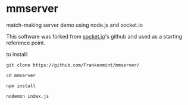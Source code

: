 # mmserver
match-making server demo using node.js and socket.io


This software was forked from [socket.io](https://github.com/socketio/socket.io/tree/master/examples/chat)'s github and used as a starting reference point.

to install:

```
git clone https://github.com/Frankenmint/mmserver/

cd mmserver

npm install

nodemon index.js
```
